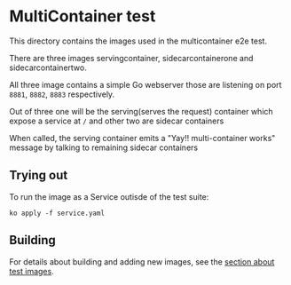 # MultiContainer test

This directory contains the images used in the multicontainer e2e test.

There are three images servingcontainer, sidecarcontainerone and
sidecarcontainertwo.

All three image contains a simple Go webserver those are listening on port
`8881`, `8882`, `8883` respectively.

Out of three one will be the serving(serves the request) container which expose
a service at `/` and other two are sidecar containers

When called, the serving container emits a "Yay!! multi-container works" message
by talking to remaining sidecar containers

## Trying out

To run the image as a Service outisde of the test suite:

`ko apply -f service.yaml`

## Building

For details about building and adding new images, see the
[section about test images](/test/README.md#test-images).
